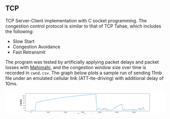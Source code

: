 ## TCP

TCP Server-Client implementation with C socket programming. The congestion control protocol is similar to that of TCP Tahae, which includes the following:

-   Slow Start
-   Congestion Avoidance
-   Fast Retransmit

The program was tested by artificially applying packet delays and packet losses with [Mahimahi](http://mahimahi.mit.edu/), and the congestion window size over time is recorded in `cwnd.csv`. The graph below plots a sample run of sending 11mb file under an emulated cellular link (ATT-lte-driving) with additional delay of 10ms.

<p align='center'>
<img width="800" src="cwnd_plot.png">
</p>
